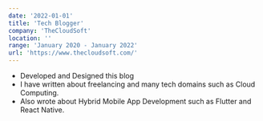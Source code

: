 ```yaml
---
date: '2022-01-01'
title: 'Tech Blogger'
company: 'TheCloudSoft'
location: ''
range: 'January 2020 - January 2022'
url: 'https://www.thecloudsoft.com/'
---
```


- Developed and Designed this blog
- I have written about freelancing and many tech domains such as Cloud Computing.
- Also wrote about Hybrid Mobile App Development such as Flutter and React Native.
